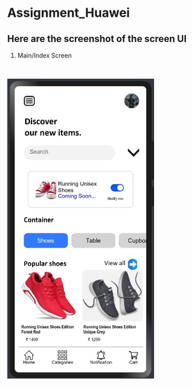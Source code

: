 # Assignment_Huawei
## Here are the screenshot of the screen UI  
1. Main/Index Screen
<br>
<centre>

![Main/Index Screen](./Final/Main.jpeg)
</centre>